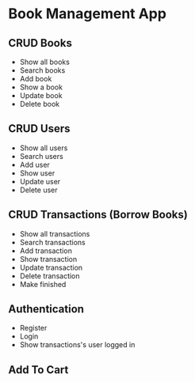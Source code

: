 # Book Management App

## CRUD Books
- Show all books
- Search books
- Add book
- Show a book
- Update book
- Delete book

## CRUD Users
- Show all users
- Search users
- Add user
- Show user
- Update user
- Delete user

## CRUD Transactions (Borrow Books)
- Show all transactions
- Search transactions
- Add transaction
- Show transaction
- Update transaction
- Delete transaction
- Make finished

## Authentication
- Register
- Login
- Show transactions's user logged in

## Add To Cart
